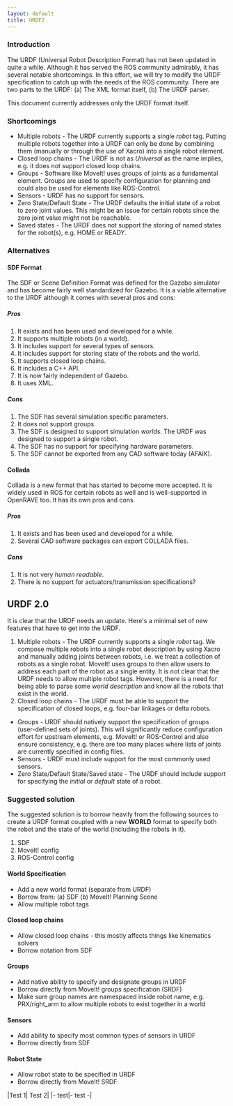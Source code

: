 ```yaml
---
layout: default
title: URDF2
---
```

### Introduction
The URDF (Universal Robot Description Format) has not been updated in quite a while. Although it has served the ROS community admirably, it has several notable shortcomings. In this effort, we will try to modify the URDF specification to catch up with the needs of the ROS community. There are two parts to the URDF: (a) The XML format itself, (b) The URDF parser.

This document currently addresses only the URDF format itself. 

### Shortcomings
* Multiple robots - The URDF currently supports a single _robot_ tag. Putting multiple robots together into a URDF can only be done by combining them (manually or through the use of Xacro) into a single robot element. 
* Closed loop chains - The URDF is not as _Universal_ as the name implies, e.g. it does not support closed loop chains. 
* Groups - Software like MoveIt! uses groups of joints as a fundamental element. Groups are used to specify configuration for planning and could also be used for elements like ROS-Control.
* Sensors - URDF has no support for sensors. 
* Zero State/Default State - The URDF defaults the initial state of a robot to zero joint values. This might be an issue for certain robots since the zero joint value might not be reachable. 
* Saved states - The URDF does not support the storing of named states for the robot(s), e.g. HOME or READY.

### Alternatives

#### SDF Format 
The SDF or Scene Definition Format was defined for the Gazebo simulator and has become fairly well standardized for Gazebo. It is a viable alternative to the URDF although it comes with several pros and cons:

##### Pros 
1. It exists and has been used and developed for a while. 
1. It supports multiple robots (in a world).
1. It includes support for several types of sensors.
1. It includes support for storing state of the robots and the world.
1. It supports closed loop chains.
1. It includes a C++ API.
1. It is now fairly independent of Gazebo. 
1. It uses XML.

##### Cons
1. The SDF has several simulation specific parameters.
1. It does not support groups. 
1. The SDF is designed to support simulation _worlds_. The URDF was designed to support a single robot. 
1. The SDF has no support for specifying hardware parameters. 
1. The SDF cannot be exported from any CAD software today (AFAIK). 

#### Collada
Collada is a new format that has started to become more accepted. It is widely used in ROS for certain robots as well and is well-supported in OpenRAVE too. It has its own pros and cons. 

##### Pros
1. It exists and has been used and developed for a while. 
1. Several CAD software packages can export COLLADA files. 

##### Cons
1. It is not very _human readable_. 
1. There is no support for actuators/transmission specifications?

## URDF 2.0

It is clear that the URDF needs an update. Here's a minimal set of new features that have to get into the URDF. 

1. Multiple robots - The URDF currently supports a single _robot_ tag. We compose multiple robots into a single robot description by using Xacro and manually adding joints between robots, i.e. we treat a collection of robots as a single robot. MoveIt! uses groups to then allow users to address each part of the robot as a single entity. It is not clear that the URDF needs to allow multiple robot tags. However, there is a need for being able to parse some _world description_ and know all the robots that exist in the world. 
1. Closed loop chains - The URDF must be able to support the specification of closed loops, e.g. four-bar linkages or delta robots. 
* Groups - URDF should natively support the specification of groups (user-defined sets of joints). This will significantly reduce configuration effort for upstream elements, e.g. MoveIt! or ROS-Control and also ensure consistency, e.g. there are too many places where lists of joints are currently specified in config files. 
* Sensors - URDF must include support for the most commonly used sensors. 
* Zero State/Default State/Saved state - The URDF should include support for specifying the _initial_ or _default_ state of a robot.  

### Suggested solution

The suggested solution is to borrow heavily from the following sources to create a URDF format coupled with a new __WORLD__ format to specify both the robot and the state of the world (including the robots in it). 

1. SDF
1. MoveIt! config
1. ROS-Control config

#### World Specification
* Add a new world format (separate from URDF)
* Borrow from: (a) SDF (b) MoveIt! Planning Scene
* Allow multiple robot tags

#### Closed loop chains
* Allow closed loop chains - this mostly affects things like kinematics solvers
* Borrow notation from SDF


#### Groups
* Add native ability to specify and designate groups in URDF
* Borrow directly from MoveIt! groups specification (SRDF)
* Make sure group names are namespaced inside robot name, e.g. PRX/right_arm to allow multiple robots to exist together in a world

#### Sensors
* Add ability to specify most common types of sensors in URDF
* Borrow directly from SDF

#### Robot State
* Allow robot state to be specified in URDF
* Borrow directly from MoveIt! SRDF


|Test 1| Test 2|
|- test|- test -|